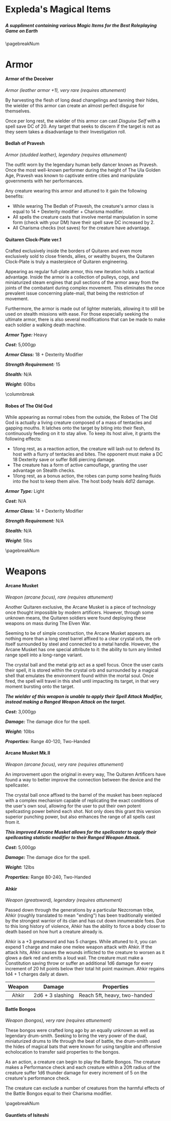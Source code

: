 <style>
  .phb#p1{ text-align:center; }
  .phb#p1:after{ display:none; }
</style>

<div style='margin-top:450px;'></div>

# Expleda's Magical Items

<div style='margin-top:25px'></div>
<div class='wide'>

##### A suppliment containing various Magic Items for the Best Roleplaying Game on Earth

</div>

\pagebreakNum

# Armor

#### Armor of the Deceiver 
*Armor (leather armor +1), very rare (requires attunement)*

By harvesting the flesh of long dead changelings and tanning their hides, the wielder of this armor can create an almost perfect disguise for themselves. 

Once per long rest, the wielder of this armor can cast *Disguise Self* with a spell save DC of 20. Any target that seeks to discern if the target is not as they seem takes a disadvantage to their Investigation roll. 

#### Bedlah of Pravesh

*Armor (studded leather), legendary (requires attunement)*

The outfit worn by the legendary human belly dancer known as Pravesh. Once the most well-known performer during the height of The Ula Golden Age, Pravesh was known to captivate entire cities and manipulate governments with her performances.

Any creature wearing this armor and attuned to it gain the following benefits:

- While wearing The Bedlah of Pravesh, the creature's armor class is equal to 14 + Dexterity modifier + Charisma modifier.
- All spells the creature casts that involve mental manipulation in some form (check with your DM) have their spell save DC increased by 2.
- All Charisma checks (not saves) for the creature have advantage. 

#### Quitaren Clock-Plate ver.1

Crafted exclusively inside the borders of Quitaren and even more exclusively sold to close friends, allies, or wealthy buyers, the Quitaren Clock-Plate is truly a masterpiece of Quitaren engineering. 

Appearing as regular full-plate armor, this new iteration holds a tactical advantage. Inside the armor is a collection of pulleys, cogs, and miniaturized steam engines that pull sections of the armor away from the joints of the combatant during complex movement. This eliminates the once prevalent issue concerning plate-mail, that being the restriction of movement. 

Furthermore, the armor is made out of lighter materials, allowing it to still be used on stealth missions with ease. For those especially seeking the ultimate armor, there is also several modifications that can be made to make each soldier a walking death machine. 

***Armor Type:*** Heavy

***Cost:*** 5,000gp

***Armor Class:*** 18 + Dexterity Modifier

***Strength Requirement:*** 15

***Stealth:*** N/A

***Weight:*** 60lbs

\columnbreak

#### Robes of The Old God

While appearing as normal robes from the outside, the Robes of The Old God is actually a living creature composed of a mass of tentacles and gapping mouths. It latches onto the target by biting into their flesh, continuously feeding on it to stay alive. To keep its host alive, it grants the following effects:

* 1/long rest, as a reaction action, the creature will lash out to defend its host with a flurry of tentacles and bites. The opponent must make a DC 18 Dexterity save or suffer 8d6 piercing damage. 
* The creature has a form of active camouflage, granting the user advantage on Stealth checks. 
* 1/long rest, as a bonus action, the robes can pump some healing fluids into the host to keep them alive. The host body heals 4d12 damage. 

***Armor Type:*** Light

***Cost:*** N/A

***Armor Class:*** 14 + Dexterity Modifier

***Strength Requirement:*** N/A

***Stealth:*** N/A

***Weight***: 5lbs

\pagebreakNum

# Weapons

#### Arcane Musket

*Weapon (arcane focus), rare (requires attunement)*

Another Quitaren exclusive, the Arcane Musket is a piece of technology once thought impossible by modern artificers. However, through some unknown means, the Quitaren soldiers were found deploying these weapons on mass during The Elven War.

Seeming to be of simple construction, the Arcane Musket appears as nothing more than a long steel barrel affixed to a clear crystal orb, the orb itself surrounded by steel and connected to a metal handle. However, the Arcane Musket has one special attribute to it: the ability to turn any limited range spell into a long-range variant. 

The crystal ball and the metal grip act as a spell focus. Once the user casts their spell, it is stored within the crystal orb and surrounded by a magical shell that emulates the environment found within the mortal soul. Once fired, the spell will travel in this shell until impacting its target, in that very moment bursting onto the target.

***The wielder of this weapon is unable to apply their Spell Attack Modifier, instead making a Ranged Weapon Attack on the target.***

***Cost:*** 3,000gp

***Damage:*** The damage dice for the spell.

***Weight:*** 10lbs

***Properties:*** Range 40-120, Two-Handed

#### Arcane Musket Mk.II

*Weapon (arcane focus), very rare (requires attunement)*

An improvement upon the original in every way, The Quitaren Artificers have found a way to better improve the connection between the device and the spellcaster. 

The crystal ball once affixed to the barrel of the musket has been replaced with a complex mechanism capable of replicating the exact conditions of the user's own soul, allowing for the user to put their own potent spellcasting power behind each shot. Not only does this grant this version superior punching power, but also enhances the range of all spells cast from it.

***This improved Arcane Musket allows for the spellcaster to apply their spellcasting statistic modifier to their Ranged Weapon Attack.***

***Cost:*** 5,000gp

***Damage:*** The damage dice for the spell.

***Weight:*** 12lbs

***Properties:*** Range 80-240, Two-Handed

#### Ahkir

*Weapon (greatsword), legendary (requires attunement)*

Passed down through the generations by a particular Nezcroman tribe, Ahkir (roughly translated to mean "ending") has been traditionally wielded by the strongest warrior of its clan and has cut down innumerable foes. Due to this long history of violence, Ahkir has the ability to force a body closer to death based on how hurt a creature already is. 

Ahkir is a +3 greatsword and has 5 charges. While attuned to it, you can expend 1 charge and make one melee weapon attack with Ahkir. If the attack hits, Ahkir causes the wounds inflicted to the creature to worsen as it glows a dark red and emits a loud wail. The creature must make a Constitution saving throw or suffer an additional 1d6 damage for every increment of 20 hit points below their total hit point maximum. Ahkir regains 1d4 + 1 charges daily at dawn.

| Weapon  | Damage | Properties |
|:---:|:-----------:|:-----------:|
|  Ahkir  | 2d6 + 3 slashing | Reach 5ft, heavy, two-handed |

#### Battle Bongos

*Weapon (bongos), very rare (requires attunement)*

These bongos were crafted long ago by an equally unknown as well as legendary drum-smith. Seeking to bring the very power of the dual, miniaturized drums to life through the beat of battle, the drum-smith used the hides of magical bats that were known for using tangible and offensive echolocation to transfer said properties to the bongos. 

As an action, a creature can begin to play the Battle Bongos. The creature makes a Performance check and each creature within a 20ft radius of the creature suffer 1d6 thunder damage for every increment of 5 on the creature's performance check.

The creature can exclude a number of creatures from the harmful effects of the Battle Bongos equal to their Charisma modifier. 

\pagebreakNum

#### Gauntlets of Isiteshi

*Weapon (gauntlets), legendary (requires attunement)*

Crafted by a long forgotten smith in an even longer forgotten land, The Gauntlets of Isiteshi were wielded by a man of the same name. Combating powerful and rogue primordial elementals and their powerful magics derived from creation itself, Isiteshi wielded these gauntlets to absorb their power and redirect it back at them. 

These gauntlets allow the wielder to absorb and then redirect elemental effects and spells back at their original caster or origin. 

As a reaction, the wielder of this weapon can absorb up to 1d6 per level elemental damage into Isiteshi. If this would reduce the damage to 0, the wielder absorbs the effect or spell and can then redirect it immediately or hold the effect or spell using concentration, later releasing it as a bonus action for half of the total damage stored.

The effect or spell can be released usually in the method it was originally casted in, but any area-of-effect spells are instead released as cones of the same range. The saving throw for this effect is equal to 8 + Proficiency Bonus + the wielder's dexterity bonus. 

The damage types that Isiteshi can absorb are the following: acid, cold, fire, lightning, and bludgeoning attacks originating from water/earth-based spells or sources. 

The wielder can use this effect a number of times per day equal to their total level divided by three rounded up. 

| Weapon  | Damage | Properties |
|:---:|:-----------:|:-----------:|
|  Isiteshi  | 1d8 + 3 bludgeoning | Reach 5ft, finesse |

#### Longbow of Storms
*Weapon (Longbow), Legendary (requires attunement)*

This Longbow was crafted from the bones of one of Scutzu's most devoted followers turned air elemental. By harnessing the mighty winds stored inside the bones, the user can create massive gusts of wind.

You gain a +3 bonus to attack and damage rolls made with this magic weapon.

1/long rest, the user can, as a bonus action, create a massive gust of wind from the weapon or from a point the user can see within 30ft. Any target within a 15ft radius of the wielder must make a DC 20 Dexterity Save or be pushed back 20ft and knocked prone. 

3/short rest, the wielder can infuse a gust of wind into one of their arrows fired from this longbow as a bonus action. On a successful ranged attack and a failed DC 20 Dexterity Save, the target is sent backwards 15ft and knocked prone.

#### Raikojo, Katana of Lightning
*Weapon (Katana), Legendary (requires attunement)*

One of The Legendary Weapons crafted long ago by the Duergar Smith Hiralt, Raikojo was considered by him to be a reject among the other weapons in his Armory due to lacking a mind of its own and instead having a personality shaped by those who would wield it. Eventually rediscovered by The Key Lineage, Raikojo has remained in their hands since its recovery. 

A translucent katana blade, a lightning bolt can be seen bouncing off of the clear metal at all times. Bearing sigils of an unknown language on its hilt, the guard has drilled into it a gem depicting all previous wielders from The Key Lineage upon it. A creature wielding Raikojo will be surrounded by a shroud of lightning emanating from the blade. 

Raikojo is a +3 magic weapon. It has several abilities listed below.

* ***Lightning Incarnate.*** While wielding Raikojo, a creature becomes immune to lightning damage, has their movement speed doubled, and does not provoke attacks of opportunity when moving. In addition, a creature using Raikojo transforms into a bolt of lightning while moving, with any creatures they pass through suffering 1d8 lightning damage.
* ***Lightning Reflexes.*** The creature can, as a reaction, turn themselves into lightning to evade an enemy attack. In addition, a creature must make a Dexterity Saving Throw with a DC equal to 11 + Proficiency Bonus + Wielder's Dexterity Bonus or suffer a number of d10 lightning damage equal to half the creature's level. **This can be done 3 times per Long Rest.**
* ***Lightning Evoker.*** The creature can, as an action, cast ***lightning bolt*** from Raikojo. The Spell Save DC is equal to 11 + Proficiency Bonus + The creature's highest mental stat. **This can be done 3 times per long rest.**
* ***Storm Caller.*** The creature can, as an action, summon the storm within Raikojo to cast ***lightning bolt*** at their foes within a 30ft radius of where they stand. Each targeted creature must make a Dexterity Saving Throw with a DC equal to 11 + Proficiency Bonus + The creature's highest mental stat. The spell is cast at a level equal to half the creature's level. **This can be done once per long rest.**

| Weapon  | Damage | Properties |
|:---:|:-----------:|:-----------:|
|  Raikojo  | 2d8 slashing + 2d8 lightning + 3 | finesse, light, special, versatile (2d10) |

\pagebreakNum

#### Sword of Desolation
*Weapon (Greatsword), Legendary (requires attunement)*

A greatsword crafted with serrated edges surrounding the entirety of its blade. These serrated edges have been created from the sharpened teeth of a vanquished lich and still contain its necrotic power.

You gain a +3 bonus to attack and damage rolls made with this magic weapon. 

On a successful melee weapon attack, the target must make a DC 20 Constitution save or suffer 2d10 necrotic damage.

#### Veranderend

*Weapon (heavy crossbow), legendary (requires attunement)*

One of many Quitaren prototypes created during the Elven War that never saw mass production and adaption, The Veranderend is a heavy crossbow constructed using a composite copper and gold alloy. What makes the weapon truly unique in its design is that the stock, stirrup, trigger, and exit point for the bolt are all constructed with a clear metal ore that serves as a containment and focusing chamber for the user's internal magic contained within their soul.

Once the user of The Veranderend puts their finger onto the trigger, a crossbow bolt materializes inside of the chamber. Using thought alone, the user communicates with The Veranderend as the weapon itself reshapes the bolt with different components or elements, allowing The Veranderend to fire bolts constructed out of fire, water, and even psionic impressions.  

The Veranderend is a +3 heavy crossbow. As a bonus action, the user of The Veranderend may shift the material or element that the crossbow bolt within it is made of, thereby changing its damage type. The material or element must be one known to the wielder in order for The Veranderend to manipulate the bolt into said material or element.  

| Weapon  | Damage | Properties |
|:---:|:-----------:|:-----------:|
|  The Veranderend  | 1d12 + 3 piercing | Range 100-400ft, Heavy, Two-Handed |

\pagebreakNum

# Trinkets

#### Alchemist's Abacus

*Wondrous item, legendary*

A once ordinary abacus enchanted long ago by a Corrupted Mortal with his own hidden knowledge regarding his world's version of alchemy. 

This abacus can produce any item the user desires as long as they know it exists and it is not bound by any magical means to remain in its location. The caveat to this process however is that whatever item desired must be traded (or equivalently exchanged) with an item or items of equal or greater value. 

The process of converting items into the desired item is a 1 hour process and can be done an unlimited amount of times per day. However, each exchange requires its own 1 hour process. 

#### Bone of the Old God

One of the only remaining pieces of Cthulhu left after his destruction at the hands of District 51, this bone holds now the power of the Corpse Gods. ***When wielded by a Warlock following the Great Old One***, it can be used 3/long rest to activate one of these various effects:

* **Eldritch Rejuvenation:** Restore a single spell slot.

* **Plague:** A creature within line of sight becomes afflicted with an incurable poison. Once activated and each turn after, the target takes 1d10 poison damage. This effect can be maintained with concentration. 

* **Madness:** A creature within line of sight must make a Wisdom save or go mad, the effects of said madness manifesting **at DM discretion**. This effect can be maintained with concentration.

* **Death:** A creature within line of sight begins to suffer a premature death. Upon a failed death save, the creature takes at first 1d4 damage, then 1d6 damage on the next round, 1d8 the next, and so on and so on further up the dice chain. This effect can be maintained with concentration. 

* **Greed:** A container within line of sight has all of its contents emptied into your inventory **OR** you may choose a creature within line of sight that must make a Dexterity saving throw or lose one item on their person that you can see that is teleported into your inventory.

* **Lust:** A creature within line of sight of you must make a Charisma saving throw or be romantically charmed to the Warlock for 1 hour. The creature will do anything the creature asks of it within reason **as well as be physically intimate with the Warlock or harm themself for their pleasure**. This effect can be maintained with concentration.

* **Rage:** A creature within line of sight must make a Intelligence saving throw or become completely enraged, attacking any and all targets within its range. This effect can be maintained with concentration. 

#### Boots of a Fallen Angel's Flight
*Armor (footwear), rare (requires attunement)*

Using angel feathers harvested from fallen angels of Preti, these boots have been affixed with bloodied white feathers. 

1/long rest, the wielder of these boots can tap them together to gain the ability to fly at their normal movement speed for 1 minute as a bonus action. After one minute, the wielder will slowly descent to the ground at a pace of 5 feet per six seconds. 

#### Detection Charm

*Wondrous item, rare*

A small, crystal ball hanging from a copper chain that appears to contain a gray mist from within. A creature can use this item to detect the presence of nearby forces, such as certain creatures, magics, or traps.

Once per day, as an action, a creature with this item can ask the crystal ball to detect if there is something of the creature's choosing within a 100ft radius. 

This can be anything as broad as other life and magic, to something as specific as a specific creature. This same logic can be applied to anything the creature could think of. 

If the item does indeed detect the chosen item or creature, it will create an arrow pointing in the direction of the chosen item or creature.

#### Heroes' Ration 

*Wondrous item, very rare*

A small, red bento box enchanted with a version of the spell *heroes' feast* designed specifically for ease of transport and personal use.

The item has 1 charge on it that it regains at dawn. As an action, the user summons a bountiful meal for them to consume within the bento box. The meal takes 1 hour to consume and grants the same effects of the *heroes' feast* spell.

#### Implosion Earring

*Wondrous item, very rare*

A silver earring with a clear glass bulb hanging at the bottom of it that contains a spinning, black vortex within it. This earring allows the user to displace the vortex within the earring in such a way that it can cause sudden explosions and radiating effects to implode in on themselves.

Once per day, as a reaction, the creature can use the earring to turn any spell effect that emerges as a radius that the creature can physically see to only occur within the 5ft cube/point in which it originated from. 

Any creatures still within the 5ft cube/point will still suffer the full effects of the spell effect.

\pagebreakNum

#### Imp in A Box

*Wondrous item, rare*

A black box inscribed with markings and phrases in infernal that has a constant smell of sulfur and brimstone emanating from it. 

The box begins with 5 charges. As an action, a creature can summon an **Imp (MM 76)** that loyally serves them. The imp will not follow any suicidal orders, but other than that will do anything in its power to serve the owner of The Imp in A Box. 

When the imp dies or 8 hours have passed, the imp disappears into a puff of black smoke that returns to The Imp in the Box. The imp can be returned to your service by expending another charge from the box. It retains full memories of any other occasions in which it has been summoned.

If the Imp in a Box is ever destroyed, the imp inside flees back to The Nine Hells.

The Imp in a Box regains 1d4 charges at dawn.

#### Locket of Remembrance

*Wondrous item, very rare*

A jade locket containing a granite slab inside of its interior. A creature can use this item to record all of their current memories within it, granting them the ability to recall any and all information they remembered at the time the locket was used. 

While the locket requires an hour to record the memories of a creature, it only requires an action to restore the memories held within to the creature opening the locket.

Any creature that is not the original owner of the memories that opens the locket must make a DC 20 Wisdom saving throw or incorporate the memories of the other creature into their mind, believing them to be their own.

A creature can spend one hour to replace the memories inside without having to open the locket.

#### Minu Teieoma

*Wondrous item, legendary*

A doubled-edged nail that has Corrupted Script inscribed on it that roughly translates to "What's Mine is Yours".

As an action, two creatures can pierce their hands with the nail simultaneously. Once done, the two creatures can exchange charges of their class or racial features to restore class or racial features of the creature that pierced the nail.

If trading a class feature use in to restore one for the other creature, it must have been unlocked at or above the level the class feature that you are trying to regain the use of. 

Once the trade-in is completed, the traded-in class feature or racial trait is counted as expended.

#### Monkey's Paw

*Wondrous item, legendary*

A mummified paw of a monkey with three fingers held up that holds within it the very power to shape reality, but at a terrible cost to the user.

As an action, a creature can use The Monkey's Paw to cast the *wish* spell. The spell is cast as per the creature's desire, but the end result is twisted to cause unexpected drawbacks or (if the creature is very wise with their wording) the creature pays some kind of heavy price determined by the DM. 

#### Pins of Enchantment Sharing

*Wondrous item, legendary*

A pair of small, golden pins with a diamond affixed to their tops. A creature can attaching the two pins to a set of magic items, resulting in the pinned items sharing their magical properties. 

The magical items must be able to be pinned without damaging either pin as a broken pin will result in the pins losing their magical properties.

Any per day uses shared by either item can still only be used as stated by the original item, but these effects can be channeled through either pinned item. 

#### Potion of Asura's Wrath

*Wondrous item, very rare*

A potion bottle filled with a blood red liquid with flowing blue streaks throughout the concoction. 

As an action, a creature can drink this potion and gain another set of functioning arms for 1 minute. These arms are capable of holding another weapon that the creature can normally carry. If in armor, the armor morphs to accommodate these new arms.

The creature can use another Action while they have these arms, but only actions that the creature's arms would be capable of.

At the end of 1 minute, the arms shrivel up and fall off the creature's body.

#### Potion of Mine is Yours

*Wondrous item, very rare*

A potion bottle filled with a clear liquid and a sharp needle atop its cork, but once a user drops their blood within the bottle the mixture swells with black and red lines in a vortex pattern.

When a creature intends to use this potion, they must first drop some of their blood within the mixture. After 6 seconds, the potion is ready to be used.

The creature chooses one of their class features and/or natural abilities or traits and loses it immediately upon dropping their blood within the mixture. Any creature that then drinks the potion gains that class feature, ability, or trait for a period of 1 hour. Once the hour is up, the class feature, ability, or trait is returned to its original host.

If the class feature, ability, or trait has a limited number of uses per day, the creature gains whatever remains of the class feature's/ability's/traits's charges for that day to use. When the feature/ability/trait is transfered back, the original user can only use what the creature did not expend themselves. 

The potion lasts for 1 hour.

#### Potion of Transcendent Healing

You can as an action drink this potion to regain 20d4 + 40 hit points.

\pagebreakNum

#### Potion of Retrospection

This potion seems to spiral unnaturally, containing visions into another world where you made different life choices.

When you drink this potion, you can change your current class levels, ability score improvements, and feats into that of any other. 

In situations in which you cannot remember what you gained during an Ability Score Improvement, choose a one or two Attributes that are key to your class and subtract either 2 from the one or 1 from the two. 

#### Potion of Wound Transferal

*Wondrous item, rare*

A potion bottle filled with a amber liquid with a small container of blue salve hanging from the neck of the bottle by a thread. 

As an action, a creature can ingest the potion while another applies the salve to their body. Any and all wounds are then immediately transfered to the creature that applied the salve, essentially healing the creature that drank the amber liquid.

#### Potion of Yours Is Mine

*Wondrous item, very rare*

A potion bottle filled with a clear liquid and a sharp needle atop its cork, but once a user drops their blood within the bottle, the mixture turns an abyssal black.

When a creature intends to use this potion, they must first drop some of their blood within the mixture. After 6 seconds, the potion is ready to be used.

The creature then radiates a black aura around their body. Once the creature physically touches another creature, the creature must make a Wisdom saving throw equal to 8 + the creature's proficiency modifier + Wisdom modifier. If the touched creature fails the save, the creature may then steal on of the touched creature's features/abilities/traits.

If the class feature, ability, or trait has a limited number of uses per day, the creature gains whatever remains of the class feature's/ability's/traits's charges for that day to use. When the feature/ability/trait is transfered back, the original user can only use what the creature did not expend themselves. 

#### Tshala's Gift

*Wondrous item, very rare*

A bag of soil from The Bounty blessed by The Goddess of Plants, Tshala, herself. The soil contains within it powerful, deific magics and blessings that grant the soil the power to grant unnatural fertility to plant life.

When a creature scatters this soil on any piece of dirt, it becomes unnaturally fertile. Any dead soil and plant life is converted into nutritious soil and mulch. Any plants placed into this ground grow to maturity within a week of being planted in this new soil. The bag of soil can be used to apply this effect to up to 1 acre of land. 

If a creature uses the soil in a pot or a half-acre of land, any plant put into the soil grows to maturity within 1 day of being within the soil.

\pagebreakNum

# Enchantments

Listed below are enchantments that can be added to pieces of armor, weapons, or player characters at anytime. Each piece of armor, weapon, or player character can only hold one enchantment at a time. This does not include any natural enchantments that were on the piece of armor, weapon, or player character when it was discovered or made. Anytime you wish to replace an enchantment on an item or player character, the old enchantment is overridden and is replaced by a new one unless otherwise stated. Permanent enchantments are listed with a (P) next to their names.  

#### +1, +2, +3 Enhancement

You enhance the strength and power of a piece of armor or weapon, granting it a permanent bonus to its AC or attack and damage rolls.

This enchantment can only be used on armor and weapons without this bonus or the specific tier desired (for example you cannot give a +3 weapon the +3 enhancement, but you can give a +2 weapon the +3 enchantment).

For every increment of 1 that you are wishing to enchant a piece of armor, it will cost that bonus X 1,000gp. 

#### +4, +5, +6 Enhancement

You enhance the strength and power of a piece of armor or weapon, granting it a permanent bonus to its AC or attack and damage rolls.

This enchantment can only be used on armor and weapons without this bonus or the specific tier desired (for example you cannot give a +4 weapon the +6 enhancement, but you can give a +5 weapon the +6 enchantment).

For every increment of 1 that you are wishing to enchant a piece of armor, it will cost that bonus X 2,000gp. 

#### Consolation Spell

Your spell focus has been enchanted in such a way to use the residual energy that remains from a failed spell and transform it into another, weaker effect. 

Whenever a creature casts a spell using a spell focus with this enchantment that is 2nd-level or higher and the spell fails, the creature may then immediately, as a reaction, cast a 1st-level spell that they know from their spell list without expending a spell slot. 

Regardless of the spellcaster, the spell can only be a 1st-level spell and is always cast at 1st-level. 

#### Death Bind

An item of your choosing has been binded to your very soul, unable to be taken from your possession unless you have either willingly given it away or have perished.

Any creature that attempts to take the enchanted item from your person without your consent or while you still live immediately suffers 20d12 **true damage** (cannot be resisted or made immune to). If they continue to do so, they suffer the same amount of damage every 6 seconds. 

\columnbreak

#### Doraku's Indulgence 

You have allowed the power of Doraku. The God of Pleasure to enter your soul and so can gain empowerment by over-indulging in mental, spiritual, physical, social, and sexual pleasure. 

Depending on the type of over-indulgence, you can gain various beneficial effects listed below.

* **Mental**: You gain advantage to all Charisma, Wisdom, and Intelligence saving throws for 8 hours.
* **Spiritual**: You regain the use of a class ability or spell slot of your choosing.
* **Physical**: You gain advantage to all Strength, Dexterity, and Constitution checks and saving throws for 8 hours.
* **Social**: You have advantage on all Charisma, Wisdom, and Intelligence checks.
* **Sexual:** You regain the use of a class ability or spell slot of your choosing.

You must spend at least 1 hour over-indulging and the activity performed must be widely considered to be above the norm by most of society for these effects to take place. 

#### Elemental Bane

You enchant a piece of armor to provide resistance to the harmful effects of one of these damage types: acid, cold, fire, or lightning. 

You gain resistance to the chosen damage type. 

#### Fated Strike

Your weapon has been blessed by a **Weaver of Fate**, a deific entity that manipulates and guides the different strings of destiny. 

A weapon with this enchantment has a 5% chance to make any missed attack into a successful one.

#### Forge's Bite

Your armor has been enchanted in such a way in which it constantly emanates an aura of flames around your body. Any creature that hits you with a melee attack suffers 1d4 fire damage.

You can, as a bonus action, quell or ignite the flames of your armor. 

#### Refraction Armor

Your armor has a natural deflection shield built into it, completely nullifying an attack against you and then fading away. 

A piece of armor with this enchantment makes it so the first successful attack against you is completely nullified, resulting in the wielder taking no damage or suffering no ill effects. 

This effect replenishes after a short rest. 

\pagebreakNum

#### Refraction Armor, Mk.II

Your Refraction Armor has had its natural shield improved, now capable of being activated as a reactionary defensive measure. 

A piece of armor must have the **Refraction Armor** enchantment in order to be upgraded into this state. A piece of armor with this enchantment upgrade has the same effect as **Refraction Armor**, but now can activate its effect as a reaction instead.

This effect replenishes after a short rest. 

#### Tshala's Armory

Your armor and/or weapon has been converted into living plant matter, its seed implanted deep within your own body and linked to your own soul.

The armor and/or weapon that you chose for this enchantment loses all non-organic components and replaces those components with plant matter. 

While inert, the creature that owns an item with this enchantment can cause the item to morph into that of another plant, from something as simply as a blade of grass growing out of their palm to a bed of roses growing from their back.

However, as a free action, the item with this enchantment can instantly morph back into its original form albeit in its new plant state. 

The item is now vulnerable to fire damage. The item can also be regrown within 1 minute upon its destruction as long as the user has access to a piece of living flora or rich soil.

\pagebreak

# Legacy 5 - Quick Reference Page

## Armor

<div class='wide'> 

| Item Name  | Cost | Armor Class | Damage | Weight | Properties |  
|:-----------:|:-----------:|:---:|:-----------:|:---:|:-----------:|
|  School Uniform, Artificer  | 50gp | 12 + Dex Mod | N/A | 5 lb. | Can store *Tinker's Tools* within the sleeves for ease of access. |
|  School Uniform, Barbarian  | 50gp | 10 + Dex Mod | N/A | 5 lb. | Blood and other bodily fluids flow off the uniform like water. |
|  School Uniform, Bard  | 50gp | 12 + Dex Mod | N/A | 5 lb. | Integrated speakers for sound amplification. |
|  School Uniform, Cleric  | 50gp | 13 + Dex Mod | N/A | 5 lb. | Constantly gathers and stores *Kindling* for later use.
|  School Uniform, Druid  | 50gp | 13 + Dex Mod | N/A | 5 lb. | Unable to be stained or sullied by natural elements. |
|  School Uniform, Fighter  | 50gp | 14 + Dex Mod | N/A | 5 lb. | Has customizable loops and hooks for comfortable weapon storage. |
|  School Uniform, Monk  | 50gp | 10 + Dex Mod | N/A | 5 lb. | Built with aerodynamics in mind to allow for ease of use in acrobatics. |
|  School Uniform, Paladin  | 50gp | 14 + Dex Mod | N/A | 5 lb. | Constantly gathers and stores *Kindling* for later use.
|  School Uniform, Ranger  | 50gp | 13 + Dex Mod | N/A | 5 lb. | Slightly camouflages into local environment of favored terrain. |
|  School Uniform, Rogue  | 50gp | 12 + Dex Mod | N/A | 5 lb. | Its cloth absorbs light to aid in stealth. |
|  School Uniform, Sorcerer  | 50gp | 10 + Dex Mod | N/A | 5 lb. | Heavily resistant to damage from magical effects. |  
|  School Uniform, Warlock  | 50gp | 10 + Dex Mod | N/A | 5 lb. | Acts as a direct link for the warlock's patreon to provide *Kindling*.
|  School Uniform, Wizard  | 50gp | 10 + Dex Mod | N/A | 5 lb. | Creates a holoscreen for ease of spellbook reference.

## Switch Weapons - Basic
___
Weapons that enter an alternate form as a **bonus action** and gain new damage dice and properties. If it has the Property ***x2***, this means that the weapon becomes two of another. These are the weapons commonly available at the school.

<div class='wide'> 
</div>

| Item Name  | Cost | Modes | Damage | Weight | Properties |  
|:-----------:|:-----------:|:---:|:-----------:|:---:|:-----------:|
| Avgerinos | 100gp | Morningstar / Flail | 1d8 piercing/bludgeoning | 3 lb. | - / -
| Boulini | 100gp | Light / Heavy Crossbow | 1d8/1d10 piercing | 12 lb. | Ammunition (range 80/320), loading, two-handed / Ammunition (range 100/400), heavy, loading, two-handed |
| Chytpima | 100gp | Club / Greatclub | 1d4/1d8 bludgeoning | 6 lb. | Light / Two-handed |
| Katheto | 100gp | Handaxe / Battleaxe | 1d6/1d8 slashing | 4 lb. | Light, thrown (range 20/60), x2 / Versatile (1d10)
| Kopanos | 100gp | Light Hammer / Maul | 1d4/2d6 bludgeoning | 7 lb. | Light, thrown (range 20/60), x2 / Heavy, two-handed |
| Kopi | 100gp | Longsword / Glaive | 1d8/1d10 slashing | 5 lb. | Versatile (1d10) / Heavy, reach, two-handed |
| Lonchi | 100gp | Halberd / Lance | 1d10 slashing/1d12 piercing | 6 lb. | Heavy, reach, two-handed / Reach | 

</div>

\pagebreakNum

<div class='wide'> 

## Switch Waepons - Basic Cont.

| Item Name  | Cost | Modes | Damage | Weight | Properties |  
|:-----------:|:-----------:|:---:|:-----------:|:---:|:-----------:|
| Machairoste | 100gp | Club / Mace | 1d4/1d6 bludgeoning | 3 lb. | Light / - |
| Machairia | 100gp | Dagger / Shortsword | 1d4/1d6 piercing | 2 lb. | Finesse, light, thrown (range 20/60), x2 / Finesse, light | 
| Makrys | 100gp | Spear / Halberd | 1d6 piercing/1d10 slashing | 5 lb. | Thrown (range 20/60), versatile (1d8) / Heavy, reach, two-handed | 
| Megali | 100gp | Battleaxe / Greataxe | 1d8/1d12 slashing | 6 lb. | Versatile (1d10) / Heavy, two-handed | 
| Megalo | 100gp | Longsword / Greatsword | 1d8/2d6 slashing | 5 lb. | Versatile (1d10) / Heavy, two-handed |
| Mikros | 100gp | Shortbow / Shortsword x2 | 1d6 piercing | 3 lb. | Ammunition (range 80/320), two-handed / Finesse, light |
| Oplo | 100gp | Blowgun / Quarterstaff | 1d4 piercing/1d6 bludgeoning | 2 lb. | Ammunition (range 25/100), loading / Versatile (1d8) |
| Ravdi | 100gp | Quarterstaff / War Pick | 1d6 bludgeoning/1d8 piercing | 3 lb. | Versatile (1d8) / - 
| Seira | 100gp | Sling / Whip | 1d4 bludgeoning/slashing | 2 lb. | Ammunition (range 30/120) / Finesse, reach | 
| Sfyri | 100gp | Light Hammer / Warhammer | 1d4/1d8 bludgeoning | 2 lb. | Light, thrown (range 20/60), x2 / Versatile (1d10) | 
| Spathi | 100gp | Shortsword / Longsword | 1d6 piercing/1d8 slashing | 4 lb. | Finesse, light, x2 / Versatile (1d10) |
| Toxo | 100gp | Shortbow / Longbow | 1d6/1d8 piercing | 2 lb. | Ammunition (range 80/320), two-handed / Ammunition (range 150/600), heavy, two-handed |
| Vallistra | 100gp | Hand / Light Crossbow | 1d6/1d8 piercing | 12 lb. | Ammunition (range 30/120), light, loading, x2 / Ammunition (range 80/320), loading, two-handed |
| Xifos | 100gp | Spear / Rapier | 1d6/1d8 piercing | 3 lb. | Thrown (range 20/60), versatile (1d8) / Finesse

</div>

## Imprint - A Dynamic, Fluid Weapon Enchantment
___
A weapon enchantment newly discovered by Fenrin Industries during one of their many archaeological digs, this enchantment can be implemented on any and all of the basic weapons listed in *The Player's Handbook* as well as weapons created or discovered that do not have any enchantments whatsoever.

A weapon with the ***imprint*** enchantment can, as a bonus action, change its damage type to another as magical forces transform the weapon into a new form. Some even say this powerful enchantment could allow weapons with this enchantment to take on even more fascinating abilities...

A weapon with the ***imprint*** enchantment can hold a number of additional imprints equal to its modifier to hit and damage (Ex: A +1 Shortsword with the Imprint Enchantment can hold two imprints). These imprints can be changed during a character's downtime to any they have access to via either discover or research. 

\columnbreak

| Basic Imprints  |
|:---:|
|  Bludgeoning  | 
|  Cold  | 
|  Fire  | 
|  Force  | 
|  Piercing  | 
|  Slashing  | 
|  Thunder  | 